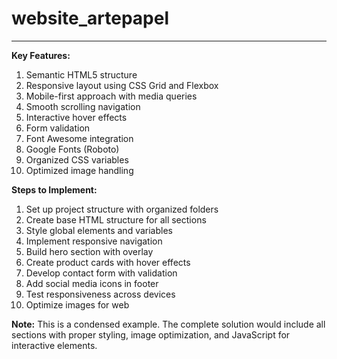 # website_artepapel
---
**Key Features:**
1. Semantic HTML5 structure
2. Responsive layout using CSS Grid and Flexbox
3. Mobile-first approach with media queries
4. Smooth scrolling navigation
5. Interactive hover effects
6. Form validation
7. Font Awesome integration
8. Google Fonts (Roboto)
9. Organized CSS variables
10. Optimized image handling

**Steps to Implement:**
1. Set up project structure with organized folders
2. Create base HTML structure for all sections
3. Style global elements and variables
4. Implement responsive navigation
5. Build hero section with overlay
6. Create product cards with hover effects
7. Develop contact form with validation
8. Add social media icons in footer
9. Test responsiveness across devices
10. Optimize images for web

**Note:** This is a condensed example. The complete solution would include all sections with proper styling, image optimization, and JavaScript for interactive elements.

